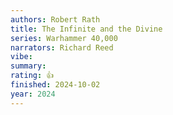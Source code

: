```yaml
---
authors: Robert Rath
title: The Infinite and the Divine
series: Warhammer 40,000
narrators: Richard Reed
vibe:
summary:
rating: 👍
finished: 2024-10-02
year: 2024
---
```

